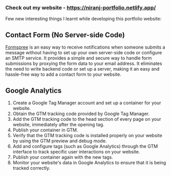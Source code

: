 ### Check out my website - https://niranj-portfolio.netlify.app/
Few new interesting things I learnt while developing this portfolio website:

## Contact Form (No Server-side Code) 
[Formspree](https://formspree.io/) is an easy way to receive notifications when someone submits a message without having to set up your own server-side code or configure an SMTP service. It provides a simple and secure way to handle form submissions by proxying the form data to your email address. It eliminates the need to write backend code or set up a server, making it an easy and hassle-free way to add a contact form to your website.

## Google Analytics
1.	Create a Google Tag Manager account and set up a container for your website.
2.	Obtain the GTM tracking code provided by Google Tag Manager.
3.	Add the GTM tracking code to the head section of every page on your website, immediately after the opening <head> tag.
4.	Publish your container in GTM.
5.	Verify that the GTM tracking code is installed properly on your website by using the GTM preview and debug mode.
6.	Add and configure tags (such as Google Analytics) through the GTM interface to track specific user interactions on your website.
7.	Publish your container again with the new tags.
8.	Monitor your website's data in Google Analytics to ensure that it is being tracked correctly.
